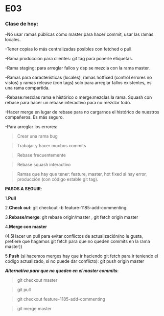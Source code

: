  <h1>E03</h1>
 
<h3>Clase de hoy:</h3>


-No usar ramas públicas como master para hacer commit, usar las ramas locales.

-Tener copias lo más centralizadas posibles con fetched o pull.

-Rama producción para clientes: git tag para ponerle etiquetas.

-Rama staging: para arreglar fallos y dsp se mezcla con la rama master.

-Ramas para características (locales), ramas hotfixed (control errores no vistos) y ramas release (con tags) solo para arreglar fallos existentes, es una rama compartida.

-Rebase:mezclas rama e histórico o merge:mezclas la rama. Squash con rebase para hacer un rebase interactivo para no mezclar todo.

-Hacer merge en lugar de rebase para no cargarnos el histórico de nuestros compañeros. Es más seguro.

-Para arreglar los errores:

  > Crear una rama bug
  
  > Trabajar y hacer muchos commits
  
  > Rebase frecuentemente
  
  > Rebase squash interactivo 
  
  > Ramas que hay que tener: feature, master, hot fixed si hay error, producción (con código estable git tag).
  
**PASOS A SEGUIR**: 

1.**Pull** 

2.**Check out**: git checkout -b feature-1185-add-commenting

3.**Rebase/merge**: git rebase origin/master , git fetch origin master

4.**Merge con master** 

(4.5Hacer un pull para evitar conflictos de actualización(no le gusta, prefiere que hagamos git fetch para que no queden commits en la rama master)) 

5.**Push** (si hacemos merges hay que ir haciendo git fetch para ir teniendo el código actualizado, si no puede dar conflicto): git push origin master

***Alternativa para que no queden en el master commits***: 

> git checkout master 

> git pull

> git checkout feature-1185-add-commenting

> git merge master


